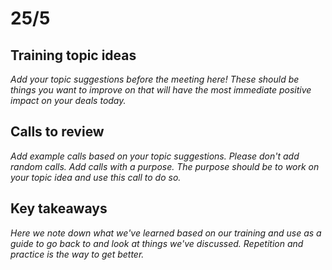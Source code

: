 # 25/5

## Training topic ideas

_Add your topic suggestions before the meeting here! These should be things you want to improve on that will have the most immediate positive impact on your deals today._&#x20;

## Calls to review

_Add example calls based on your topic suggestions. Please don't add random calls. Add calls with a purpose. The purpose should be to work on your topic idea and use this call to do so._

## Key takeaways

_Here we note down what we've learned based on our training and use as a guide to go back to and look at things we've discussed. Repetition and practice is the way to get better._
